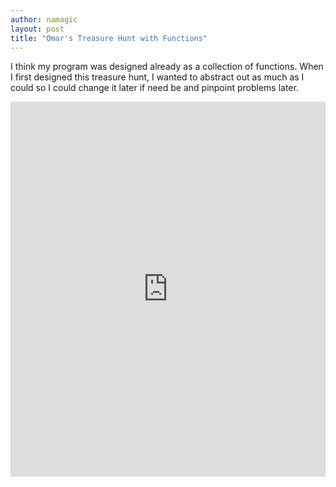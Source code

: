 ```yaml
---
author: namagic
layout: post
title: "Omar's Treasure Hunt with Functions"
---
```


I think my program was designed already as a collection of functions. When I first designed this treasure hunt, I wanted to abstract out as much as I could so I could change it later if need be and pinpoint problems later.

<iframe src="https://trinket.io/embed/python/cb2df2c95d" width="100%" height="600" frameborder="0" marginwidth="0" marginheight="0" allowfullscreen></iframe>
